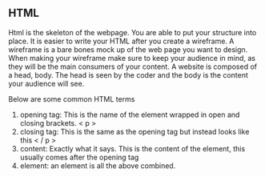 ## HTML 

Html is the skeleton of the webpage. You are able to put your structure into place. It is easier to write your HTML after you create a wireframe. A wireframe is a bare bones mock up of the web page you want to design.
When making your wireframe make sure to keep your audience in mind, as they will be the main consumers of your content. 
A website is composed of a head, body. The head is seen by the coder and the body is the content your audience will see. 

Below are some common HTML terms

1. opening tag: This is the name of the element wrapped in open and closing brackets. <   p  >
2. closing tag: This is the same as the opening tag but instead looks like this <   /   p   >
3. content: Exactly what it says. This is the content of the element, this usually comes after the opening tag
4. element: an element is all the above combined. 